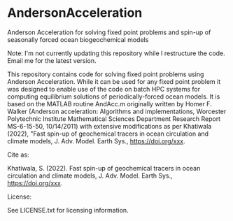 # AndersonAcceleration
Anderson Acceleration for solving fixed point problems and spin-up of seasonally forced ocean biogeochemical models

Note: I'm not currently updating this repository while I restructure the code. Email me for the latest version.

This repository contains code for solving fixed point problems using Anderson Acceleration. While it can be used for 
any fixed point problem it was designed to enable use of the code on batch HPC systems for computing equilibrium solutions 
of periodically-forced ocean models. It is based on the MATLAB routine AndAcc.m originally written by Homer F. Walker 
(Anderson acceleration: Algorithms and implementations, Worcester Polytechnic Institute Mathematical Sciences Department 
Research Report MS-6-15-50, 10/14/2011) with extensive modifications as per Khatiwala (2022), "Fast spin-up of geochemical 
tracers in ocean circulation and climate models, J. Adv. Model. Earth Sys., https://doi.org/xxx.

Cite as:

Khatiwala, S. (2022). Fast spin-up of geochemical tracers in ocean circulation and climate models, 
J. Adv. Model. Earth Sys., https://doi.org/xxx.

License:

See LICENSE.txt for licensing information.
